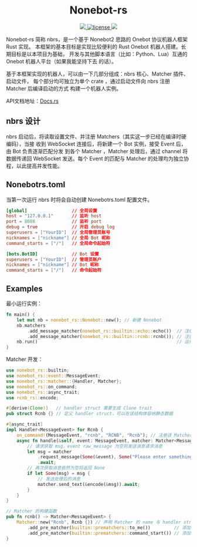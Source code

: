 <center>
    <h1> Nonebot-rs </h1>

  <a href="https://github.com/botuniverse/onebot/blob/master/v11/specs/README.md">
    <img src="https://img.shields.io/badge/OneBot-v11-black">
  </a>
  <a href="https://github.com/abrahum/nonebot-rs/blob/master/license">
    <img src="https://img.shields.io/github/license/abrahum/nonebot-rs" alt="license">
  </a>
  <a href="https://crates.io/crates/nonebot_rs">
    <img src="https://img.shields.io/crates/v/nonebot_rs">
  </a>
</center>

Nonebot-rs 简称 nbrs，是一个基于 Nonebot2 思路的 Onebot 协议机器人框架 Rust 实现。
本框架的基本目标是实现比较便利的 Rust Onebot 机器人搭建。长期目标是以本项目为基础，
开发与其他脚本语言（比如：Python、Lua）互通的 Onebot 机器人平台（如果我能坚持下去
的话）。

基于本框架实现的机器人，可以由一下几部分组成：nbrs 核心、Matcher 插件、启动文件，
每个部分均可独立为单个 crate ，通过启动文件向 nbrs 注册 Matcher 后编译启动的方式
构建一个机器人实例。

API文档地址：[Docs.rs](https://docs.rs/nonebot_rs/0.1.0/nonebot_rs/)

## nbrs 设计

nbrs 启动后，将读取设置文件、并注册 Matchers（其实这一步已经在编译时硬编码），当接
收到 WebSocket 连接后，将新建一个 Bot 实例，接受 Event 后，由 Bot 负责逐渐匹配分发
到各个 Matcher ，Matcher 处理后，通过 channel 将数据传递回 WebSocket 发送。每个
Event 的匹配与 Matcher 的处理均为独立协程，以此提高并发性能。

## Nonebotrs.toml

当第一次运行 nbrs 时将会自动创建 Nonebotrs.toml 配置文件。

```toml
[global]                 // 全局设置
host = "127.0.0.1"       // 监听 host
port = 8088              // 监听 port
debug = true             // 开启 debug log
superusers = ["YourID"]  // 全局管理员账号
nicknames = ["nickname"] // 全局 Bot 昵称
command_starts = ["/"]   // 全局命令起始符

[bots.BotID]             // Bot 设置
superusers = ["YourID"]  // 管理员账户
nicknames = ["nickname"] // Bot 昵称
command_starts = ["/"]   // 命令起始符
```

## Examples

最小运行实例：

```rust
fn main() {
    let mut nb = nonebot_rs::Nonebot::new(); // 新建 Nonebot
    nb.matchers
        .add_message_matcher(nonebot_rs::builtin::echo::echo())  // 注册 echo Matcher
        .add_message_matcher(nonebot_rs::builtin::rcnb::rcnb()); // 注册 rcnb Matcher
    nb.run()                                                     // 运行 Nonebot
}
```

Matcher 开发：

```rust
use nonebot_rs::builtin;
use nonebot_rs::event::MessageEvent;
use nonebot_rs::matcher::{Handler, Matcher};
use nonebot_rs::on_command;
use nonebot_rs::async_trait;
use rcnb_rs::encode;

#[derive(Clone)]   // handler struct 需要生成 Clone trait
pub struct Rcnb {} // 定义 handler struct，可以在该结构体容纳静态数据

#[async_trait]
impl Handler<MessageEvent> for Rcnb {
    on_command!(MessageEvent, "rcnb", "RCNB", "Rcnb"); // 注册该 Matcher 的命令匹配器
    async fn handle(&self, event: MessageEvent, matcher: Matcher<MessageEvent>) {
        // 请求获取 msg，event raw_message 为空则发送消息请求消息
        let msg = matcher
            .request_message(Some(&event), Some("Please enter something."))
            .await;
        // 再次获取消息依然为空将返回 None
        if let Some(msg) = msg {
            // 发送处理后的消息
            matcher.send_text(&encode(&msg)).await;
        }
    }
}

// Matcher 的构建函数
pub fn rcnb() -> Matcher<MessageEvent> {
    Matcher::new("Rcnb", Rcnb {}) // 声明 Matcher 的 name 与 handler struct
        .add_pre_matcher(builtin::prematchers::to_me())         // 添加 to_me prematcher
        .add_pre_matcher(builtin::prematchers::command_start()) // 添加 command_start permatcher
}
```
